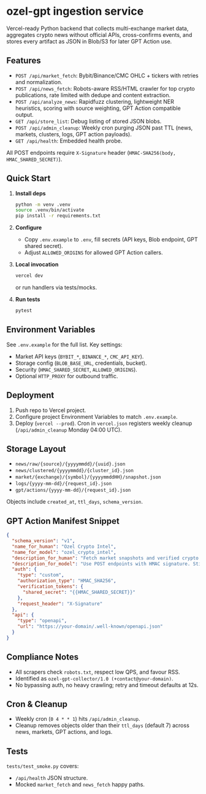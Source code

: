 # ozel-gpt ingestion service

Vercel-ready Python backend that collects multi-exchange market data, aggregates crypto news without official APIs, cross-confirms events, and stores every artifact as JSON in Blob/S3 for later GPT Action use.

## Features
- `POST /api/market_fetch`: Bybit/Binance/CMC OHLC + tickers with retries and normalization.
- `POST /api/news_fetch`: Robots-aware RSS/HTML crawler for top crypto publications, rate limited with dedupe and content extraction.
- `POST /api/analyze_news`: Rapidfuzz clustering, lightweight NER heuristics, scoring with source weighting, GPT Action compatible output.
- `GET /api/store_list`: Debug listing of stored JSON blobs.
- `POST /api/admin_cleanup`: Weekly cron purging JSON past TTL (news, markets, clusters, logs, GPT action payloads).
- `GET /api/health`: Embedded health probe.

All POST endpoints require `X-Signature` header (`HMAC-SHA256(body, HMAC_SHARED_SECRET)`).

## Quick Start
1. **Install deps**
   ```bash
   python -m venv .venv
   source .venv/bin/activate
   pip install -r requirements.txt
   ```
2. **Configure**
   - Copy `.env.example` to `.env`, fill secrets (API keys, Blob endpoint, GPT shared secret).
   - Adjust `ALLOWED_ORIGINS` for allowed GPT Action callers.

3. **Local invocation**
   ```bash
   vercel dev
   ```
   or run handlers via tests/mocks.

4. **Run tests**
   ```bash
   pytest
   ```

## Environment Variables
See `.env.example` for the full list. Key settings:
- Market API keys (`BYBIT_*`, `BINANCE_*`, `CMC_API_KEY`).
- Storage config (`BLOB_BASE_URL`, credentials, bucket).
- Security (`HMAC_SHARED_SECRET`, `ALLOWED_ORIGINS`).
- Optional `HTTP_PROXY` for outbound traffic.

## Deployment
1. Push repo to Vercel project.
2. Configure project Environment Variables to match `.env.example`.
3. Deploy (`vercel --prod`). Cron in `vercel.json` registers weekly cleanup (`/api/admin_cleanup` Monday 04:00 UTC).

## Storage Layout
- `news/raw/{source}/{yyyymmdd}/{uuid}.json`
- `news/clustered/{yyyymmdd}/{cluster_id}.json`
- `market/{exchange}/{symbol}/{yyyymmddHH}/snapshot.json`
- `logs/{yyyy-mm-dd}/{request_id}.json`
- `gpt/actions/{yyyy-mm-dd}/{request_id}.json`

Objects include `created_at`, `ttl_days`, `schema_version`.

## GPT Action Manifest Snippet
```json
{
  "schema_version": "v1",
  "name_for_human": "Ozel Crypto Intel",
  "name_for_model": "ozel_crypto_intel",
  "description_for_human": "Fetch market snapshots and verified crypto news events.",
  "description_for_model": "Use POST endpoints with HMAC signature. Stick to allowed origins.",
  "auth": {
    "type": "custom",
    "authorization_type": "HMAC_SHA256",
    "verification_tokens": {
      "shared_secret": "{{HMAC_SHARED_SECRET}}"
    },
    "request_header": "X-Signature"
  },
  "api": {
    "type": "openapi",
    "url": "https://your-domain/.well-known/openapi.json"
  }
}
```

## Compliance Notes
- All scrapers check `robots.txt`, respect low QPS, and favour RSS.
- Identified as `ozel-gpt-collector/1.0 (+contact@your-domain)`.
- No bypassing auth, no heavy crawling; retry and timeout defaults at 12s.

## Cron & Cleanup
- Weekly cron (`0 4 * * 1`) hits `/api/admin_cleanup`.
- Cleanup removes objects older than their `ttl_days` (default 7) across news, markets, GPT actions, and logs.

## Tests
`tests/test_smoke.py` covers:
- `/api/health` JSON structure.
- Mocked `market_fetch` and `news_fetch` happy paths.
